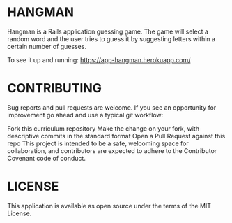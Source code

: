 # HANGMAN

Hangman is a Rails application guessing game.  The game will select a random word and the user tries to guess it by suggesting letters within a certain number of guesses.  

To see it up and running: https://app-hangman.herokuapp.com/

# CONTRIBUTING

Bug reports and pull requests are welcome. If you see an opportunity for improvement go ahead and use a typical git workflow:

Fork this curriculum repository
Make the change on your fork, with descriptive commits in the standard format
Open a Pull Request against this repo
This project is intended to be a safe, welcoming space for collaboration, and contributors are expected to adhere to the Contributor Covenant code of conduct.

# LICENSE

This application is available as open source under the terms of the MIT License.
